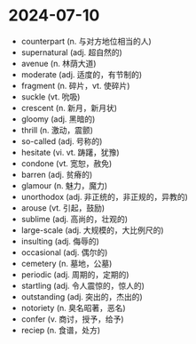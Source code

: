 # 2024-07-10

- counterpart (n. 与对方地位相当的人)
- supernatural (adj. 超自然的)
- avenue (n. 林荫大道)
- moderate (adj. 适度的，有节制的)
- fragment (n. 碎片，vt. 使碎片)
- suckle (vt. 吮吸)
- crescent (n. 新月，新月状)
- gloomy (adj. 黑暗的)
- thrill (n. 激动，震颤)
- so-called (adj. 号称的)
- hesitate (vi. vt. 踌躇，犹豫)
- condone (vt. 宽恕，赦免)
- barren (adj. 贫瘠的)
- glamour (n. 魅力，魔力)
- unorthodox (adj. 非正统的，非正规的，异教的)
- arouse (vt. 引起，鼓励)
- sublime (adj. 高尚的，壮观的)
- large-scale (adj. 大规模的，大比例尺的)
- insulting (adj. 侮辱的)
- occasional (adj. 偶尔的)
- cemetery (n. 墓地，公墓)
- periodic (adj. 周期的，定期的)
- startling (adj. 令人震惊的，惊人的)
- outstanding (adj. 突出的，杰出的)
- notoriety (n. 臭名昭著，恶名)
- confer (v. 商讨，授予，给予)
- reciep (n. 食谱，处方)
